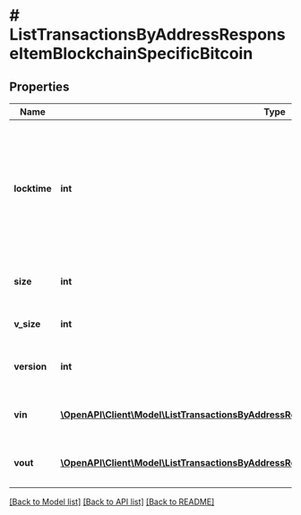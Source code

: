 # # ListTransactionsByAddressResponseItemBlockchainSpecificBitcoin

## Properties

Name | Type | Description | Notes
------------ | ------------- | ------------- | -------------
**locktime** | **int** | Represents the locktime on the transaction on the specific blockchain, i.e. the blockheight at which the transaction is valid. |
**size** | **int** | Represents the total size of this transaction. |
**v_size** | **int** | Defines the transaction&#39;s virtual size. |
**version** | **int** | Defines the version of the transaction. |
**vin** | [**\OpenAPI\Client\Model\ListTransactionsByAddressResponseItemBlockchainSpecificBitcoinVin[]**](ListTransactionsByAddressResponseItemBlockchainSpecificBitcoinVin.md) | Represents the transaction inputs. |
**vout** | [**\OpenAPI\Client\Model\ListTransactionsByAddressResponseItemBlockchainSpecificBitcoinVout[]**](ListTransactionsByAddressResponseItemBlockchainSpecificBitcoinVout.md) | Represents the transaction outputs. |

[[Back to Model list]](../../README.md#models) [[Back to API list]](../../README.md#endpoints) [[Back to README]](../../README.md)
